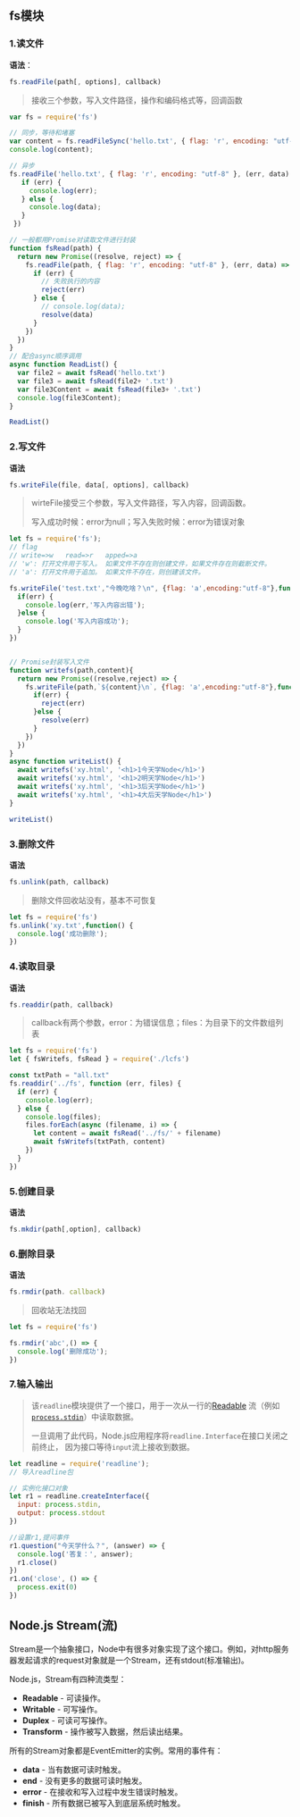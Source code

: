  ## fs模块

### 			1.读文件
**语法**：

```js
fs.readFile(path[, options], callback)
```

> 接收三个参数，写入文件路径，操作和编码格式等，回调函数


```js
var fs = require('fs') 

// 同步，等待和堵塞
var content = fs.readFileSync('hello.txt', { flag: 'r', encoding: "utf-8" })
console.log(content);

// 异步
fs.readFile('hello.txt', { flag: 'r', encoding: "utf-8" }, (err, data) => {
   if (err) {
     console.log(err);
   } else {
     console.log(data);
   }
 })

// 一般都用Promise对读取文件进行封装
function fsRead(path) {
  return new Promise((resolve, reject) => {
    fs.readFile(path, { flag: 'r', encoding: "utf-8" }, (err, data) => {
      if (err) {
        // 失败执行的内容
        reject(err)
      } else {
        // console.log(data);
        resolve(data)
      }
    })
  })
}
// 配合async顺序调用
async function ReadList() {
  var file2 = await fsRead('hello.txt')
  var file3 = await fsRead(file2+ '.txt')
  var file3Content = await fsRead(file3+ '.txt')
  console.log(file3Content);
}

ReadList()
```



### 			2.写文件

**语法**

```js
fs.writeFile(file, data[, options], callback)
```



> wirteFile接受三个参数，写入文件路径，写入内容，回调函数。
>
> 写入成功时候：error为null；写入失败时候：error为错误对象

```js
let fs = require('fs');
// flag
// write=>w   read=>r   apped=>a
// 'w': 打开文件用于写入。 如果文件不存在则创建文件，如果文件存在则截断文件。
// 'a': 打开文件用于追加。 如果文件不存在，则创建该文件。

fs.writeFile('test.txt',"今晚吃啥？\n", {flag: 'a',encoding:"utf-8"},function(err){
  if(err) {
    console.log(err,'写入内容出错');
  }else {
    console.log('写入内容成功');
  }
})


// Promise封装写入文件
function writefs(path,content){
  return new Promise((resolve,reject) => {
    fs.writeFile(path,`${content}\n`, {flag: 'a',encoding:"utf-8"},function(err){
      if(err) {
        reject(err)
      }else {
        resolve(err)
      }
    })
  })
}
async function writeList() {
  await writefs('xy.html', '<h1>1今天学Node</h1>')
  await writefs('xy.html', '<h1>2明天学Node</h1>')
  await writefs('xy.html', '<h1>3后天学Node</h1>')
  await writefs('xy.html', '<h1>4大后天学Node</h1>')
}

writeList()
```



### 		3.删除文件

**语法**

```js
fs.unlink(path, callback)
```

> 删除文件回收站没有，基本不可恢复

```js
let fs = require('fs')
fs.unlink('xy.txt',function() {
  console.log('成功删除');
})
```



### 	4.读取目录

**语法**

```js
fs.readdir(path, callback)
```
> callback有两个参数，error：为错误信息；files：为目录下的文件数组列表

```js
let fs = require('fs')
let { fsWritefs, fsRead } = require('./lcfs')

const txtPath = "all.txt"
fs.readdir('../fs', function (err, files) {
  if (err) {
    console.log(err);
  } else {
    console.log(files);
    files.forEach(async (filename, i) => {
      let content = await fsRead('../fs/' + filename)
      await fsWritefs(txtPath, content)
    })
  }
})
```





### 	5.创建目录

**语法**

```js
fs.mkdir(path[,option], callback)
```



### 6.删除目录

**语法**

```js
fs.rmdir(path. callback)
```

> 回收站无法找回

```js
let fs = require('fs')

fs.rmdir('abc',() => {
  console.log('删除成功');
})
```



### 7.输入输出

> 该`readline`模块提供了一个接口，用于一次从一行的[Readable](https://nodejs.org/api/stream.html#stream_readable_streams) 流（例如[`process.stdin`](https://nodejs.org/api/process.html#process_process_stdin)）中读取数据。
>
> 一旦调用了此代码，Node.js应用程序将`readline.Interface`在接口关闭之前终止， 因为接口等待`input`流上接收到数据。

```js
let readline = require('readline');
// 导入readline包

// 实例化接口对象
let r1 = readline.createInterface({
  input: process.stdin,
  output: process.stdout
})

//设置r1,提问事件
r1.question("今天学什么？", (answer) => {
  console.log('答复：', answer);
  r1.close()
})
r1.on('close', () => {
  process.exit(0)
})
```



## Node.js Stream(流)

Stream是一个抽象接口，Node中有很多对象实现了这个接口。例如，对http服务器发起请求的request对象就是一个Stream，还有stdout(标准输出)。

Node.js，Stream有四种流类型：

- **Readable**	-	可读操作。
- **Writable**     -    可写操作。
- **Duplex**        -    可读可写操作。
- **Transform**   -   操作被写入数据，然后读出结果。



所有的Stream对象都是EventEmitter的实例。常用的事件有：

- **data**     - 当有数据可读时触发。
- **end**      - 没有更多的数据可读时触发。
- **error**    - 在接收和写入过程中发生错误时触发。
- **finish**   - 所有数据已被写入到底层系统时触发。













